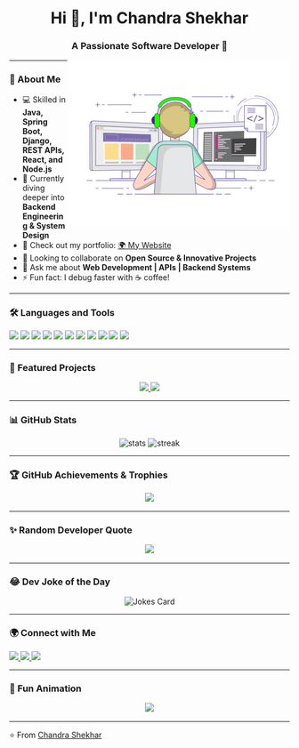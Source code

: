 <!-- Profile README for GitHub -->

<h1 align="center">Hi 👋, I'm Chandra Shekhar</h1>
<h3 align="center">A Passionate Software Developer 🚀</h3>

<img align="right" alt="Coding" width="400" height="300" src="https://raw.githubusercontent.com/devSouvik/devSouvik/master/gif3.gif">

---

### 🌟 About Me
- 💻 Skilled in **Java, Spring Boot, Django, REST APIs, React, and Node.js**  
- 🌱 Currently diving deeper into **Backend Engineering & System Design**  
- 🔗 Check out my portfolio: [🌍 My Website](https://chandu-portfolioo.vercel.app/)  
- 👯 Looking to collaborate on **Open Source & Innovative Projects**  
- 💬 Ask me about **Web Development | APIs | Backend Systems**  
- ⚡ Fun fact: I debug faster with ☕ coffee!  

---

### 🛠️ Languages and Tools
<p align="left">
  <img src="https://img.shields.io/badge/-Java-007396?logo=java&logoColor=white&style=for-the-badge" />
  <img src="https://img.shields.io/badge/-Spring-6DB33F?logo=spring&logoColor=white&style=for-the-badge" />
  <img src="https://img.shields.io/badge/-Django-092E20?logo=django&logoColor=white&style=for-the-badge" />
  <img src="https://img.shields.io/badge/-Python-3776AB?logo=python&logoColor=white&style=for-the-badge" />
  <img src="https://img.shields.io/badge/-JavaScript-F7DF1E?logo=javascript&logoColor=black&style=for-the-badge" />
  <img src="https://img.shields.io/badge/-React-61DAFB?logo=react&logoColor=black&style=for-the-badge" />
  <img src="https://img.shields.io/badge/-Node.js-339933?logo=node.js&logoColor=white&style=for-the-badge" />
  <img src="https://img.shields.io/badge/-REST%20API-FF6C37?logo=postman&logoColor=white&style=for-the-badge" />
  <img src="https://img.shields.io/badge/-MySQL-4479A1?logo=mysql&logoColor=white&style=for-the-badge" />
  <img src="https://img.shields.io/badge/-PostgreSQL-4169E1?logo=postgresql&logoColor=white&style=for-the-badge" />
  <img src="https://img.shields.io/badge/-Git-F05032?logo=git&logoColor=white&style=for-the-badge" />
</p>

---

### 📌 Featured Projects
<p align="center">
  <a href="https://github.com/Chandu00110/django-react-store">
    <img src="https://github-readme-stats.vercel.app/api/pin/?username=Chandu00110&repo=django-react-store&theme=tokyonight&cache_seconds=60" />
  </a>
  
  <a href="https://github.com/Chandu00110/N-Queens">
    <img src="https://github-readme-stats.vercel.app/api/pin/?username=Chandu00110&repo=N-Queens&theme=tokyonight&cache_seconds=60" />
  </a>
</p>


---

### 📊 GitHub Stats
<p align="center">
  <img src="https://github-readme-stats.vercel.app/api?username=Chandu00110&show_icons=true&theme=tokyonight" alt="stats" />
  <img src="https://github-readme-streak-stats.herokuapp.com/?user=Chandu00110&theme=tokyonight" alt="streak" />
</p>

---

### 🏆 GitHub Achievements & Trophies
<p align="center">
  <img src="https://github-profile-trophy.vercel.app/?username=Chandu00110&theme=tokyonight&no-frame=true&row=1&column=6" />
</p>

---

### ✨ Random Developer Quote
<p align="center">
  <img src="https://quotes-github-readme.vercel.app/api?type=horizontal&theme=tokyonight" />
</p>

---

### 😂 Dev Joke of the Day
<p align="center">
  <img src="https://readme-jokes.vercel.app/api?theme=tokyonight" alt="Jokes Card" />
</p>

---

### 🌍 Connect with Me
<p align="left">
  <a href="https://linkedin.com/in/chandra-shekhar-pepakayala/" target="_blank">
    <img src="https://img.shields.io/badge/-LinkedIn-0A66C2?logo=linkedin&logoColor=white&style=for-the-badge" />
  </a>
  <a href="mailto:chandrashekharpepakayala@gmail.com">
    <img src="https://img.shields.io/badge/-Gmail-D14836?logo=gmail&logoColor=white&style=for-the-badge" />
  </a>
  <a href="https://chandu-portfolioo.vercel.app/" target="_blank">
    <img src="https://img.shields.io/badge/-Portfolio-000000?logo=vercel&logoColor=white&style=for-the-badge" />
  </a>
<!--   <a href="https://twitter.com/YOUR_TWITTER" target="_blank">
    <img src="https://img.shields.io/badge/-Twitter-1DA1F2?logo=twitter&logoColor=white&style=for-the-badge" />
  </a> -->
</p>

---

### 🎉 Fun Animation
<!-- 
<p align="center">
  <img src="https://raw.githubusercontent.com/saadeghi/saadeghi/master/dino.gif" alt="Dino Game" />
</p>
-->

<p align="center">
  <img src="https://raw.githubusercontent.com/abhisheknaiidu/abhisheknaiidu/master/code.gif" width="500" />
</p>

---

⭐️ From [Chandra Shekhar](https://github.com/Chandu00110)
